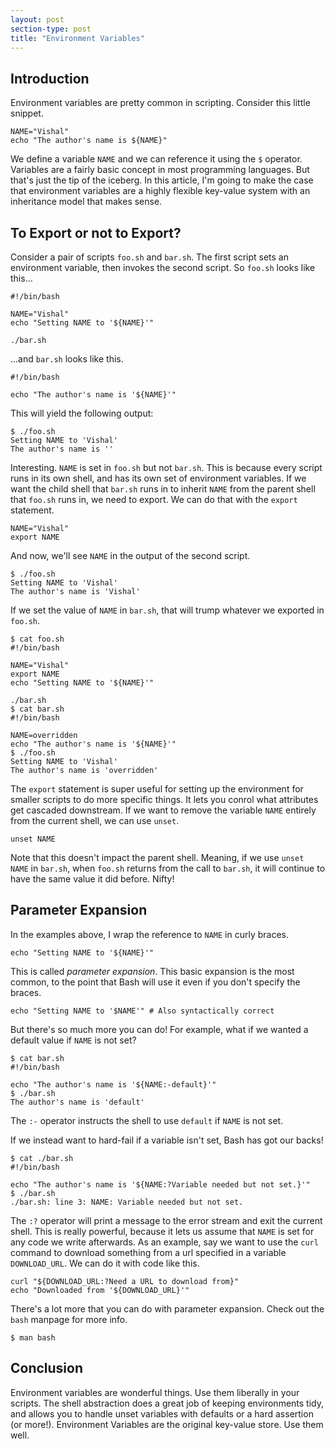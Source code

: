 ```yaml
---
layout: post
section-type: post
title: "Environment Variables"
---
```


## Introduction

Environment variables are pretty common in scripting. Consider this little snippet.

	NAME="Vishal"
	echo "The author's name is ${NAME}"

We define a variable `NAME` and we can reference it using the `$` operator. Variables are a fairly basic concept in most programming languages. But that's just the tip of the iceberg. In this article, I'm going to make the case that environment variables are a highly flexible key-value system with an inheritance model that makes sense.

## To Export or not to Export?

Consider a pair of scripts `foo.sh` and `bar.sh`. The first script sets an environment variable, then invokes the second script. So `foo.sh` looks like this...

	#!/bin/bash

	NAME="Vishal"
	echo "Setting NAME to '${NAME}'"

	./bar.sh

...and `bar.sh` looks like this.

	#!/bin/bash 

	echo "The author's name is '${NAME}'"

This will yield the following output:

	$ ./foo.sh
	Setting NAME to 'Vishal'
	The author's name is ''

Interesting. `NAME` is set in `foo.sh` but not `bar.sh`. This is because every script runs in its own shell, and has its own set of environment variables. If we want the child shell that `bar.sh` runs in to inherit `NAME` from the parent shell that `foo.sh` runs in, we need to export. We can do that with the `export` statement.

	NAME="Vishal"
	export NAME

And now, we'll see `NAME` in  the output of the second script.

	$ ./foo.sh
	Setting NAME to 'Vishal'
	The author's name is 'Vishal'

If we set the value of `NAME` in `bar.sh`, that will trump whatever we exported in `foo.sh`. 

	$ cat foo.sh
	#!/bin/bash

	NAME="Vishal"
	export NAME
	echo "Setting NAME to '${NAME}'"

	./bar.sh
	$ cat bar.sh
	#!/bin/bash

	NAME=overridden
	echo "The author's name is '${NAME}'"
	$ ./foo.sh
	Setting NAME to 'Vishal'
	The author's name is 'overridden'

The `export` statement is super useful for setting up the environment for smaller scripts to do more specific things. It lets you conrol what attributes get cascaded downstream. If we want to remove the variable `NAME` entirely from the current shell, we can use `unset`. 

	unset NAME

Note that this doesn't impact the parent shell. Meaning, if we use `unset NAME` in `bar.sh`, when `foo.sh` returns from the call to `bar.sh`, it will continue to have the same value it did before. Nifty!

## Parameter Expansion

In the examples above, I wrap the reference to `NAME` in curly braces. 

	echo "Setting NAME to '${NAME}'"

This is called _parameter expansion_. This basic expansion is the most common, to the point that Bash will use it even if you don't specify the braces. 

	echo "Setting NAME to '$NAME'" # Also syntactically correct

But there's so much more you can do! For example, what if we wanted a default value if `NAME` is not set?

	$ cat bar.sh
	#!/bin/bash

	echo "The author's name is '${NAME:-default}'"
	$ ./bar.sh
	The author's name is 'default'

The `:-` operator instructs the shell to use `default` if `NAME` is not set. 

If we instead want to hard-fail if a variable isn't set, Bash has got our backs!

	$ cat ./bar.sh
	#!/bin/bash

	echo "The author's name is '${NAME:?Variable needed but not set.}'"
	$ ./bar.sh
	./bar.sh: line 3: NAME: Variable needed but not set.

The `:?` operator will print a message to the error stream and exit the current shell. This is really powerful, because it lets us assume that `NAME` is set for any code we write afterwards. As an example, say we want to use the `curl` command to download something from a url specified in a variable `DOWNLOAD_URL`. We can do it with code like this.

	curl "${DOWNLOAD_URL:?Need a URL to download from}"
	echo "Downloaded from '${DOWNLOAD_URL}'"

There's a lot more that you can do with parameter expansion. Check out the `bash` manpage for more info.

	$ man bash


## Conclusion

Environment variables are wonderful things. Use them liberally in your scripts. The shell abstraction does a great job of keeping environments tidy, and allows you to handle unset variables with defaults or a hard assertion (or more!). Environment Variables are the original key-value store. Use them well.